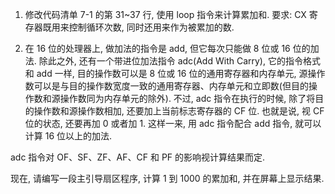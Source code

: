 1. 修改代码清单 7-1 的第 31~37 行, 使用 loop 指令来计算累加和. 要求: CX 寄存器既用来控制循环次数, 同时还用来作为被累加的数.

2. 在 16 位的处理器上, 做加法的指令是 add, 但它每次只能做 8 位或 16 位的加法. 除此之外, 还有一个带进位加法指令 adc(Add With Carry), 它的指令格式和 add 一样, 目的操作数可以是 8 位或 16 位的通用寄存器和内存单元, 源操作数可以是与目的操作数宽度一致的通用寄存器、内存单元和立即数(但目的操作数和源操作数同为内存单元的除外). 不过, adc 指令在执行的时候, 除了将目的操作数和源操作数相加, 还要加上当前标志寄存器的 CF 位. 也就是说, 视 CF 位的状态, 还要再加 0 或者加 1. 这样一来, 用 adc 指令配合 add 指令, 就可以计算 16 位以上的加法.

adc 指令对 OF、SF、ZF、AF、CF 和 PF 的影响视计算结果而定.

现在, 请编写一段主引导扇区程序, 计算 1 到 1000 的累加和, 并在屏幕上显示结果.